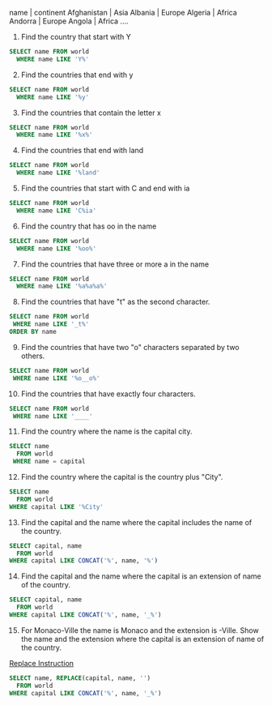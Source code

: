 name | continent
Afghanistan | Asia
Albania | Europe
Algeria | Africa
Andorra | Europe
Angola | Africa
....

1. Find the country that start with Y
```sql
SELECT name FROM world
  WHERE name LIKE 'Y%'
```

2. Find the countries that end with y
```sql
SELECT name FROM world
  WHERE name LIKE '%y'
```

3. Find the countries that contain the letter x
```sql
SELECT name FROM world
  WHERE name LIKE '%x%'
```

4. Find the countries that end with land
```sql
SELECT name FROM world
  WHERE name LIKE '%land'
```

5. Find the countries that start with C and end with ia
```sql
SELECT name FROM world
  WHERE name LIKE 'C%ia'
```

6. Find the country that has oo in the name
```sql
SELECT name FROM world
  WHERE name LIKE '%oo%'
```

7. Find the countries that have three or more a in the name

```sql
SELECT name FROM world
  WHERE name LIKE '%a%a%a%'
```

8. Find the countries that have "t" as the second character.

```sql
SELECT name FROM world
 WHERE name LIKE '_t%'
ORDER BY name
```
9. Find the countries that have two "o" characters separated by two others.

```sql
SELECT name FROM world
 WHERE name LIKE '%o__o%'
```

10. Find the countries that have exactly four characters.

```sql
SELECT name FROM world
 WHERE name LIKE '____'
```

11. Find the country where the name is the capital city.

```sql
SELECT name
  FROM world
 WHERE name = capital
```

12. Find the country where the capital is the country plus "City".

```sql
SELECT name
  FROM world
WHERE capital LIKE '%City'
```

13. Find the capital and the name where the capital includes the name of the
country.

```sql
SELECT capital, name
  FROM world
WHERE capital LIKE CONCAT('%', name, '%')
```

14. Find the capital and the name where the capital is an extension of name of
the country.

```sql
SELECT capital, name
  FROM world
WHERE capital LIKE CONCAT('%', name, '_%')
```

15. For Monaco-Ville the name is Monaco and the extension is -Ville.
Show the name and the extension where the capital is an extension of name of the country.

[Replace Instruction](http://sqlzoo.net/wiki/REPLACE)

```sql
SELECT name, REPLACE(capital, name, '')
  FROM world
WHERE capital LIKE CONCAT('%', name, '_%')
```
